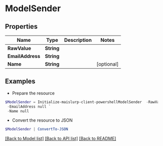 # ModelSender
## Properties

Name | Type | Description | Notes
------------ | ------------- | ------------- | -------------
**RawValue** | **String** |  | 
**EmailAddress** | **String** |  | 
**Name** | **String** |  | [optional] 

## Examples

- Prepare the resource
```powershell
$ModelSender = Initialize-maislurp-client-powershellModelSender  -RawValue null `
 -EmailAddress null `
 -Name null
```

- Convert the resource to JSON
```powershell
$ModelSender | ConvertTo-JSON
```

[[Back to Model list]](../README#documentation-for-models) [[Back to API list]](../README#documentation-for-api-endpoints) [[Back to README]](../README)

